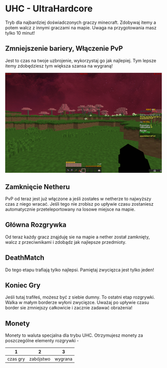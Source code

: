 # UHC - UltraHardcore

Tryb dla najbardziej doświadczonych graczy minecraft. Zdobywaj itemy a potem walcz z innymi graczami na mapie. Uwaga na przygotowania masz tylko 10 minut!

## Zmniejszenie bariery, Włączenie PvP

Jest to czas na twoje uzbrojenie, wykorzystaj go jak najlepiej. Tym lepsze itemy zdobędziesz tym większa szansa na wygraną!

![Zmniejszenie granicy i czasu do pvp](/assets/uhc/zmniejszenie-granicy-i-czasu-do-pvp.png)

## Zamknięcie Netheru

PvP od teraz jest już włączone a jeśli zostałes w netherze to najwyższy czas z niego wracać. Jeśli tego nie zrobisz po upływie czasu zostaniesz automatycznie przeteleportowany na losowe miejsce na mapie.


## Główna Rozgrywka

Od teraz każdy gracz znąjduję sie na mapie a nether został zamknięty, walcz z przeciwnikami i zdobądz jak najlepsze przedmioty. 


## DeathMatch

Do tego etapu trafiają tylko najlepsi. Pamiętaj zwycięzca jest tylko jeden!


## Koniec Gry

Jeśli tutaj trafiłeś, możesz być z siebie dumny. To ostatni etap rozgrywki. Walka w małym borderze wyłoni zwycięzce. Uważaj po upływie czasu border sie zmniejszy całkowicie i zacznie zadawać obrażenia!


## Monety

Monety to waluta specjalna dla trybu UHC. Otrzymujesz monety za poszczególne elementy rozgrywki -

| **1**    | **2**     | **3**   | 
|----------|-----------|---------|
| czas gry | zabójstwo | wygrana | 
